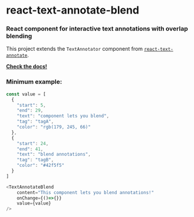 # react-text-annotate-blend
### React component for interactive text annotations with overlap blending


This project extends the `TextAnnotator` component from <a href='https://mcamac.github.io/react-text-annotate/>'>`react-text-annotate`</a>.


<a href='https://smhaley.github.io/react-text-annotate-blend/'> <b>Check the docs!</b></a>


### Minimum example:

```js
const value = [
  {
    "start": 5,
    "end": 29,
    "text": "component lets you blend",
    "tag": "tagA",
    "color": "rgb(179, 245, 66)"
  },
  {
    "start": 24,
    "end": 41,
    "text": "blend annotations",
    "tag": "tagB",
    "color": "#42f5f5"
  }
]

<TextAnnotateBlend
    content="This component lets you blend annotations!"
    onChange={()=>{}}
    value={value}
/>
```
